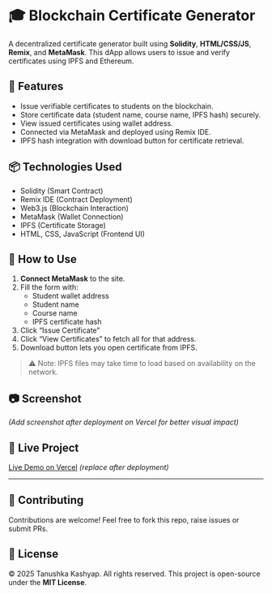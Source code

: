 # 🎓 Blockchain Certificate Generator

A decentralized certificate generator built using **Solidity**, **HTML/CSS/JS**, **Remix**, and **MetaMask**. This dApp allows users to issue and verify certificates using IPFS and Ethereum.

## 🌟 Features

- Issue verifiable certificates to students on the blockchain.
- Store certificate data (student name, course name, IPFS hash) securely.
- View issued certificates using wallet address.
- Connected via MetaMask and deployed using Remix IDE.
- IPFS hash integration with download button for certificate retrieval.

## 📦 Technologies Used

- Solidity (Smart Contract)
- Remix IDE (Contract Deployment)
- Web3.js (Blockchain Interaction)
- MetaMask (Wallet Connection)
- IPFS (Certificate Storage)
- HTML, CSS, JavaScript (Frontend UI)

## 🚀 How to Use

1. **Connect MetaMask** to the site.
2. Fill the form with:
   - Student wallet address
   - Student name
   - Course name
   - IPFS certificate hash
3. Click “Issue Certificate”
4. Click “View Certificates” to fetch all for that address.
5. Download button lets you open certificate from IPFS.

> ⚠️ Note: IPFS files may take time to load based on availability on the network.

## 📷 Screenshot

*(Add screenshot after deployment on Vercel for better visual impact)*

## 🔗 Live Project

[Live Demo on Vercel](https://your-vercel-link.vercel.app) *(replace after deployment)*

---

## 🤝 Contributing

Contributions are welcome! Feel free to fork this repo, raise issues or submit PRs.

## 🪪 License
© 2025 Tanushka Kashyap. All rights reserved.
This project is open-source under the **MIT License**.
